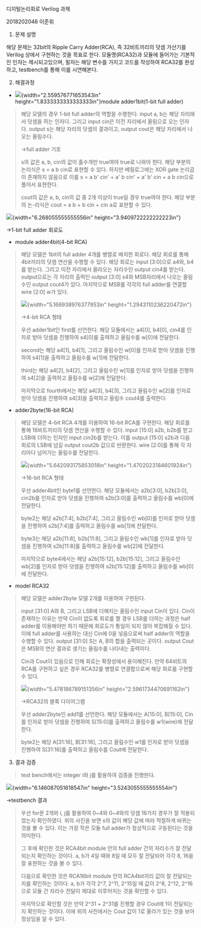 디지털논리회로 Verilog 과제

2018202046 이준휘

1.  문제 설명

해당 문제는 32bit의 Ripple Carry Adder(RCA), 즉 32비트끼리의 덧셈
가산기를 Verilog 상에서 구현하는 것을 목표로 한다. 모듈명(RCA32)과
모듈에 들어가는 기본적인 인자는 제시되고있으며, 필자는 해당 변수를
가지고 코드를 작성하여 RCA32를 완성하고, testbench를 통해 이를
시연해본다.

2.  해결과정

-   ![](media/image1.png){width="2.559576771653543in"
    height="1.8333333333333333in"}module adder1bit(1-bit full adder)

> 해당 모델의 경우 1-bit full adder의 역할을 수행한다. input a, b는 해당
> 자리에서 덧셈을 하는 인자다. 그리고 input cin은 이전 자리에서 올림으로
> 오는 인자다. output s는 해당 자리의 덧셈의 결과이고, output cout은
> 해당 자리에서 나오는 올림수다.
>
> -\>full adder 기호
>
> s의 값은 a, b, cin의 값이 홀수개만 true여야 true로 나와야 한다. 해당
> 부분의 논리식은 s = a b cin로 표현할 수 있다. 하지만 베릴로그에는 XOR
> gate 논리곱이 존재하지 않음으로 이를 s = a b' cin' + a' b cin' + a' b'
> cin + a b cin으로 풀어서 표현한다.
>
> cout의 값은 a, b, cin의 값 중 2개 이상이 true일 경우 true여야 한다.
> 해당 부분의 논-리식은 cout = a b + b cin + cin a로 표현할 수 있다.

![](media/image2.png){width="6.268055555555556in"
height="3.9409722222222223in"}

-\>1-bit full adder 회로도

-   module adder4bit(4-bit RCA)

> 해당 모델은 1bit의 full adder 4개를 병렬로 배치한 회로다. 해당 회로를
> 통해 4bit끼리의 덧셈 연산을 수행할 수 있다. 해당 회로는 input
> \[3:0\]으로 a4와, b4를 받는다. 그리고 이전 자리에서 올라오는 자리수인
> output cin4를 받는다. output으로는 각 자리의 출력인 output \[3:0\]
> s4와 MSB자리에서 나오는 올림수인 output cout4가 있다. 마지막으로 MSB를
> 각각의 full adder를 연결할 wire \[2:0\] w가 있다.
>
> ![](media/image3.png){width="5.166938976377953in"
> height="1.2943110236220472in"}
>
> -\>4-bit RCA 형태
>
> 우선 adder1bit인 first를 선언한다. 해당 모듈에서는 a4\[0\], b4\[0\],
> cin4를 인자로 받아 덧셈을 진행하여 s4\[0\]를 출력하고 올림수를
> w\[0\]에 전달한다.
>
> second는 해당 a4\[1\], b4\[1\], 그리고 올림수인 w\[0\]를 인자로 받아
> 덧셈을 진행하여 s4\[1\]을 출력하고 올림수를 w\[1\]에 전달한다.
>
> third는 해당 a4\[2\], b4\[2\], 그리고 올림수인 w\[1\]를 인자로 받아
> 덧셈을 진행하여 s4\[2\]을 출력하고 올림수를 w\[2\]에 전달한다.
>
> 마지막으로 fourth에서는 해당 a4\[3\], b4\[3\], 그리고 올림수인
> w\[2\]를 인자로 받아 덧셈을 진행하여 s4\[3\]을 출력하고 올림수 cout4를
> 출력한다.

-   adder2byte(16-bit RCA)

> 해당 모델은 4-bit RCA 4개를 이용하여 16-bit RCA를 구현한다. 해당
> 회로를 통해 16비트끼리의 덧셈 연산을 수행할 수 있다. input \[15:0\]
> a2b, b2b를 받고 LSB에 더하는 인자인 input cin2b를 받는다. 이를 output
> \[15:0\] s2b과 다음 회로의 LSB에 넘길 output cout2b 값으로 반환한다.
> wire \[2:0\]를 통해 각 자리마다 넘어가는 올림수를 전달한다.
>
> ![](media/image4.png){width="5.642093175853018in"
> height="1.4702023184601924in"}
>
> -\>16-bit RCA 형태
>
> 우선 adder4bit인 byte1를 선언한다. 해당 모듈에서는 a2b\[3:0\],
> b2b\[3:0\], cin2b를 인자로 받아 덧셈을 진행하여 s2b\[3:0\]를 출력하고
> 올림수를 wb\[0\]에 전달한다.
>
> byte2는 해당 a2b\[7:4\], b2b\[7:4\], 그리고 올림수인 wb\[0\]를 인자로
> 받아 덧셈을 진행하여 s2b\[7:4\]를 출력하고 올림수를 wb\[1\]에
> 전달한다.
>
> byte3는 해당 a2b\[11:8\], b2b\[11:8\], 그리고 올림수인 wb\[1\]를
> 인자로 받아 덧셈을 진행하여 s2b\[11:8\]를 출력하고 올림수를 wb\[2\]에
> 전달한다.
>
> 마지막으로 byte4에서는 해당 a2b\[15:12\], b2b\[15:12\], 그리고
> 올림수인 wb\[2\]를 인자로 받아 덧셈을 진행하여 s2b\[15:12\]를 출력하고
> 올림수를 wb\[0\]에 전달한다.

-   model RCA32

> 해당 모델은 adder2byte 모델 2개를 이용하여 구현된다.
>
> input \[31:0\] A와 B, 그리고 LSB에 더해지는 올림수인 input Cin이 있다.
> Cin이 존재하는 이유는 만약 Cin이 없도록 회로를 짤 경우 LSB를 더하는
> 과정은 half adder를 이용해야만 하기 때문에 회로도가 통일이 되지 않아
> 복잡해질 수 있다. 이에 full adder를 사용하는 대신 Cin에 0을 넣음으로써
> half adder의 역할을 수행할 수 있다. output \[31:0\] S는 A, B의 합을
> 출력되는 곳이다. output Cout은 MSB의 연산 결과로 생기는 올림수를
> 나타내는 출력이다.
>
> Cin과 Cout이 있음으로 인해 회로는 확장성에서 용이해진다. 만약 64비트의
> RCA를 구현하고 싶은 경우 RCA32를 병렬로 연결함으로써 해당 회로를
> 구현할 수 있다.
>
> ![](media/image5.png){width="5.478186789151356in"
> height="2.5961734470691162in"}
>
> -\>RCA32의 블록 다이어그램
>
> 우선 adder2byte인 add1를 선언한다. 해당 모듈에서는 A\[15:0\],
> B\[15:0\], Cin를 인자로 받아 덧셈을 진행하여 S\[15:0\]를 출력하고
> 올림수를 w1(wire)에 전달한다.
>
> byte2는 해당 A\[31:16\], B\[31:16\], 그리고 올림수인 w1를 인자로 받아
> 덧셈을 진행하여 S\[31:16\]를 출력하고 올림수를 Cout에 전달한다.

3.  결과 검증

> test bench에서는 integer i와 j를 활용하여 검증을 진행한다.

![](media/image6.png){width="6.146087051618547in"
height="3.5243055555555554in"}

-\>testbench 결과

> 우선 for문 2개와 i, j를 활용하여 0\~4와 0\~4와의 덧셈 16가지 경우가 잘
> 적용되었는지 확인하였다. 위의 사진을 보면 s의 값이 해당 값에 따라
> 적절하게 바뀌는 것을 볼 수 있다. 이는 가장 작은 모듈 full adder가
> 정상적으로 구동된다는 것을 의미한다.
>
> 그 후에 확인한 것은 RCA4bit module 안의 full adder 간의 자리수가 잘
> 전달되는지 확인하는 것이다. a, b가 4일 때와 8일 때 모두 잘 전달되어
> 각각 8, 16을 잘 표현하는 것을 볼 수 있다.
>
> 다음으로 확인한 것은 RCA16bit module 안의 RCA4bit끼리 값이 잘
> 전달되는지를 확인하는 것이다. a, b가 각각 2\^7, 2\^11, 2\^15일 때 값이
> 2\^8, 2\^12, 2\^16으로 모듈 간 자리수 전달이 제대로 이루어지는 것을
> 확인할 수 있다.
>
> 마지막으로 확인할 것은 만약 2\^31 + 2\^31를 진행할 경우 Cout에 1이
> 전달되는지 확인하는 것이다. 이에 위의 사진에서는 Cout 값이 1로 올라가
> 있는 것을 보아 정상임을 알 수 있다.
